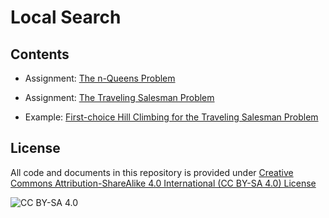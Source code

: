 # Local Search

## Contents

* Assignment: [The n-Queens Problem](https://nbviewer.jupyter.org/github/mhahsler/CS7320-AI/blob/master/Local_Search/n_queens.ipynb)

* Assignment: [The Traveling Salesman Problem](https://nbviewer.jupyter.org/github/mhahsler/CS7320-AI/blob/master/Local_Search/traveling_salesman_problem.ipynb)

* Example: [First-choice Hill Climbing for the Traveling Salesman Problem](https://nbviewer.jupyter.org/github/mhahsler/CS7320-AI/blob/master/Local_Search/traveling_salesman_problem_example.ipynb)

## License
All code and documents in this repository is provided under [Creative Commons Attribution-ShareAlike 4.0 International (CC BY-SA 4.0) License](https://creativecommons.org/licenses/by-sa/4.0/)

![CC BY-SA 4.0](https://licensebuttons.net/l/by-sa/3.0/88x31.png)

```python

```
